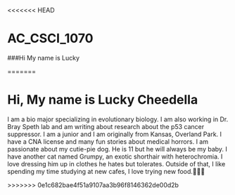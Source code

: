 <<<<<<< HEAD
# AC_CSCI_1070
###Hi My name is Lucky

=======
<h1>Hi, My name is Lucky Cheedella</h1>
<p> I am a bio major specializing in evolutionary biology. I am also working in Dr. Bray Speth lab and am writing about research about the p53 cancer suppressor. I am a junior and I am originally from Kansas, Overland Park. I have a CNA license and many fun stories about medical horrors. I am passionate about my cutie-pie dog. He is 11 but he will always be my baby. I have another cat named Grumpy, an exotic shorthair with heterochromia. I love dressing him up in clothes he hates but tolerates. Outside of that, I like spending my time studying at new cafes, I love trying new food.🩷✨💮</p>
>>>>>>> 0e1c682bae4f51a9107aa3b96f8146362de00d2b
